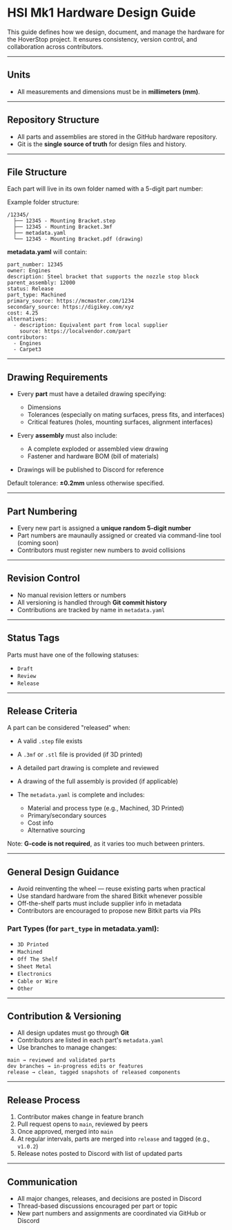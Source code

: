 # HSI Mk1 Hardware Design Guide

This guide defines how we design, document, and manage the hardware for the HoverStop project. It ensures consistency, version control, and collaboration across contributors.

---

## Units

* All measurements and dimensions must be in **millimeters (mm)**.

---

## Repository Structure

* All parts and assemblies are stored in the GitHub hardware repository.
* Git is the **single source of truth** for design files and history.

---

## File Structure

Each part will live in its own folder named with a 5-digit part number:

Example folder structure:

```
/12345/
  ├── 12345 - Mounting Bracket.step
  ├── 12345 - Mounting Bracket.3mf
  ├── metadata.yaml
  └── 12345 - Mounting Bracket.pdf (drawing)
```

**metadata.yaml** will contain:

```
part_number: 12345
owner: Engines
description: Steel bracket that supports the nozzle stop block
parent_assembly: 12000
status: Release
part_type: Machined
primary_source: https://mcmaster.com/1234
secondary_source: https://digikey.com/xyz
cost: 4.25
alternatives:
  - description: Equivalent part from local supplier
    source: https://localvendor.com/part
contributors:
  - Engines
  - Carpet3
```

---

## Drawing Requirements

* Every **part** must have a detailed drawing specifying:

  * Dimensions
  * Tolerances (especially on mating surfaces, press fits, and interfaces)
  * Critical features (holes, mounting surfaces, alignment interfaces)

* Every **assembly** must also include:

  * A complete exploded or assembled view drawing
  * Fastener and hardware BOM (bill of materials)

* Drawings will be published to Discord for reference

Default tolerance: **±0.2mm** unless otherwise specified.

---

## Part Numbering

* Every new part is assigned a **unique random 5-digit number**
* Part numbers are maunaully assigned or created via command-line tool (coming soon)
* Contributors must register new numbers to avoid collisions

---

## Revision Control

* No manual revision letters or numbers
* All versioning is handled through **Git commit history**
* Contributions are tracked by name in `metadata.yaml`

---

## Status Tags

Parts must have one of the following statuses:

* `Draft`
* `Review`
* `Release`

---

## Release Criteria

A part can be considered "released" when:

* A valid `.step` file exists
* A `.3mf` or `.stl` file is provided (if 3D printed)
* A detailed part drawing is complete and reviewed
* A drawing of the full assembly is provided (if applicable)
* The `metadata.yaml` is complete and includes:

  * Material and process type (e.g., Machined, 3D Printed)
  * Primary/secondary sources
  * Cost info
  * Alternative sourcing

Note: **G-code is not required**, as it varies too much between printers.

---

## General Design Guidance

* Avoid reinventing the wheel — reuse existing parts when practical
* Use standard hardware from the shared Bitkit whenever possible
* Off-the-shelf parts must include supplier info in metadata
* Contributors are encouraged to propose new Bitkit parts via PRs

### Part Types (for `part_type` in metadata.yaml):

* `3D Printed`
* `Machined`
* `Off The Shelf`
* `Sheet Metal`
* `Electronics`
* `Cable or Wire`
* `Other`

---

## Contribution & Versioning

* All design updates must go through **Git**
* Contributors are listed in each part's `metadata.yaml`
* Use branches to manage changes:

```
main → reviewed and validated parts
dev branches → in-progress edits or features
release → clean, tagged snapshots of released components
```

---

## Release Process

1. Contributor makes change in feature branch
2. Pull request opens to `main`, reviewed by peers
3. Once approved, merged into `main`
4. At regular intervals, parts are merged into `release` and tagged (e.g., `v1.0.2`)
5. Release notes posted to Discord with list of updated parts

---

## Communication

* All major changes, releases, and decisions are posted in Discord
* Thread-based discussions encouraged per part or topic
* New part numbers and assignments are coordinated via GitHub or Discord
